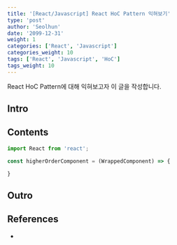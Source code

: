 ```yaml
---
title: '[React/Javascript] React HoC Pattern 익혀보기'
type: 'post'
author: 'Seolhun'
date: '2099-12-31'
weight: 1
categories: ['React', 'Javascript']
categories_weight: 10
tags: ['React', 'Javascript', 'HoC']
tags_weight: 10
---
```

React HoC Pattern에 대해 익혀보고자 이 글을 작성합니다.


## Intro

## Contents
```js
import React from 'react';

const higherOrderComponent = (WrappedComponent) => {

}
```

## Outro

## References
- []()
